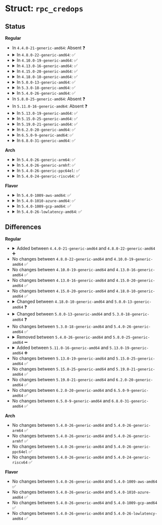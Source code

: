 # Struct: <code>rpc_credops</code>

## Status
<b>Regular</b>
<ul>
<li>
In <code>4.4.0-21-generic-amd64</code>: Absent ❓
</li>
<li>
<details>
<summary>In <code>4.8.0-22-generic-amd64</code>: ✅</summary>

```c
struct rpc_credops {
    const char * cr_name;
    int (*)(struct rpc_auth *, struct rpc_cred *) cr_init;
    void (*)(struct rpc_cred *) crdestroy;
    int (*)(struct auth_cred *, struct rpc_cred *, int) crmatch;
    struct rpc_cred * (*)(struct rpc_task *, struct rpc_cred *, int) crbind;
    __be32 * (*)(struct rpc_task *, __be32 *) crmarshal;
    int (*)(struct rpc_task *) crrefresh;
    __be32 * (*)(struct rpc_task *, __be32 *) crvalidate;
    int (*)(struct rpc_task *, kxdreproc_t, void *, __be32 *, void *) crwrap_req;
    int (*)(struct rpc_task *, kxdrdproc_t, void *, __be32 *, void *) crunwrap_resp;
    int (*)(struct rpc_cred *) crkey_timeout;
    bool (*)(struct rpc_cred *) crkey_to_expire;
    char * (*)(struct rpc_cred *) crstringify_acceptor;
}
```
</details>
</li>
<li>
<details>
<summary>In <code>4.10.0-19-generic-amd64</code>: ✅</summary>

```c
struct rpc_credops {
    const char * cr_name;
    int (*)(struct rpc_auth *, struct rpc_cred *) cr_init;
    void (*)(struct rpc_cred *) crdestroy;
    int (*)(struct auth_cred *, struct rpc_cred *, int) crmatch;
    struct rpc_cred * (*)(struct rpc_task *, struct rpc_cred *, int) crbind;
    __be32 * (*)(struct rpc_task *, __be32 *) crmarshal;
    int (*)(struct rpc_task *) crrefresh;
    __be32 * (*)(struct rpc_task *, __be32 *) crvalidate;
    int (*)(struct rpc_task *, kxdreproc_t, void *, __be32 *, void *) crwrap_req;
    int (*)(struct rpc_task *, kxdrdproc_t, void *, __be32 *, void *) crunwrap_resp;
    int (*)(struct rpc_cred *) crkey_timeout;
    bool (*)(struct rpc_cred *) crkey_to_expire;
    char * (*)(struct rpc_cred *) crstringify_acceptor;
}
```
</details>
</li>
<li>
<details>
<summary>In <code>4.13.0-16-generic-amd64</code>: ✅</summary>

```c
struct rpc_credops {
    const char * cr_name;
    int (*)(struct rpc_auth *, struct rpc_cred *) cr_init;
    void (*)(struct rpc_cred *) crdestroy;
    int (*)(struct auth_cred *, struct rpc_cred *, int) crmatch;
    struct rpc_cred * (*)(struct rpc_task *, struct rpc_cred *, int) crbind;
    __be32 * (*)(struct rpc_task *, __be32 *) crmarshal;
    int (*)(struct rpc_task *) crrefresh;
    __be32 * (*)(struct rpc_task *, __be32 *) crvalidate;
    int (*)(struct rpc_task *, kxdreproc_t, void *, __be32 *, void *) crwrap_req;
    int (*)(struct rpc_task *, kxdrdproc_t, void *, __be32 *, void *) crunwrap_resp;
    int (*)(struct rpc_cred *) crkey_timeout;
    bool (*)(struct rpc_cred *) crkey_to_expire;
    char * (*)(struct rpc_cred *) crstringify_acceptor;
}
```
</details>
</li>
<li>
<details>
<summary>In <code>4.15.0-20-generic-amd64</code>: ✅</summary>

```c
struct rpc_credops {
    const char * cr_name;
    int (*)(struct rpc_auth *, struct rpc_cred *) cr_init;
    void (*)(struct rpc_cred *) crdestroy;
    int (*)(struct auth_cred *, struct rpc_cred *, int) crmatch;
    struct rpc_cred * (*)(struct rpc_task *, struct rpc_cred *, int) crbind;
    __be32 * (*)(struct rpc_task *, __be32 *) crmarshal;
    int (*)(struct rpc_task *) crrefresh;
    __be32 * (*)(struct rpc_task *, __be32 *) crvalidate;
    int (*)(struct rpc_task *, kxdreproc_t, void *, __be32 *, void *) crwrap_req;
    int (*)(struct rpc_task *, kxdrdproc_t, void *, __be32 *, void *) crunwrap_resp;
    int (*)(struct rpc_cred *) crkey_timeout;
    bool (*)(struct rpc_cred *) crkey_to_expire;
    char * (*)(struct rpc_cred *) crstringify_acceptor;
}
```
</details>
</li>
<li>
<details>
<summary>In <code>4.18.0-10-generic-amd64</code>: ✅</summary>

```c
struct rpc_credops {
    const char * cr_name;
    int (*)(struct rpc_auth *, struct rpc_cred *) cr_init;
    void (*)(struct rpc_cred *) crdestroy;
    int (*)(struct auth_cred *, struct rpc_cred *, int) crmatch;
    struct rpc_cred * (*)(struct rpc_task *, struct rpc_cred *, int) crbind;
    __be32 * (*)(struct rpc_task *, __be32 *) crmarshal;
    int (*)(struct rpc_task *) crrefresh;
    __be32 * (*)(struct rpc_task *, __be32 *) crvalidate;
    int (*)(struct rpc_task *, kxdreproc_t, void *, __be32 *, void *) crwrap_req;
    int (*)(struct rpc_task *, kxdrdproc_t, void *, __be32 *, void *) crunwrap_resp;
    int (*)(struct rpc_cred *) crkey_timeout;
    bool (*)(struct rpc_cred *) crkey_to_expire;
    char * (*)(struct rpc_cred *) crstringify_acceptor;
}
```
</details>
</li>
<li>
<details>
<summary>In <code>5.0.0-13-generic-amd64</code>: ✅</summary>

```c
struct rpc_credops {
    const char * cr_name;
    int (*)(struct rpc_auth *, struct rpc_cred *) cr_init;
    void (*)(struct rpc_cred *) crdestroy;
    int (*)(struct auth_cred *, struct rpc_cred *, int) crmatch;
    __be32 * (*)(struct rpc_task *, __be32 *) crmarshal;
    int (*)(struct rpc_task *) crrefresh;
    __be32 * (*)(struct rpc_task *, __be32 *) crvalidate;
    int (*)(struct rpc_task *, kxdreproc_t, void *, __be32 *, void *) crwrap_req;
    int (*)(struct rpc_task *, kxdrdproc_t, void *, __be32 *, void *) crunwrap_resp;
    int (*)(struct rpc_cred *) crkey_timeout;
    char * (*)(struct rpc_cred *) crstringify_acceptor;
    bool (*)(struct rpc_task *) crneed_reencode;
}
```
</details>
</li>
<li>
<details>
<summary>In <code>5.3.0-18-generic-amd64</code>: ✅</summary>

```c
struct rpc_credops {
    const char * cr_name;
    int (*)(struct rpc_auth *, struct rpc_cred *) cr_init;
    void (*)(struct rpc_cred *) crdestroy;
    int (*)(struct auth_cred *, struct rpc_cred *, int) crmatch;
    int (*)(struct rpc_task *, struct xdr_stream *) crmarshal;
    int (*)(struct rpc_task *) crrefresh;
    int (*)(struct rpc_task *, struct xdr_stream *) crvalidate;
    int (*)(struct rpc_task *, struct xdr_stream *) crwrap_req;
    int (*)(struct rpc_task *, struct xdr_stream *) crunwrap_resp;
    int (*)(struct rpc_cred *) crkey_timeout;
    char * (*)(struct rpc_cred *) crstringify_acceptor;
    bool (*)(struct rpc_task *) crneed_reencode;
}
```
</details>
</li>
<li>
<details>
<summary>In <code>5.4.0-26-generic-amd64</code>: ✅</summary>

```c
struct rpc_credops {
    const char * cr_name;
    int (*)(struct rpc_auth *, struct rpc_cred *) cr_init;
    void (*)(struct rpc_cred *) crdestroy;
    int (*)(struct auth_cred *, struct rpc_cred *, int) crmatch;
    int (*)(struct rpc_task *, struct xdr_stream *) crmarshal;
    int (*)(struct rpc_task *) crrefresh;
    int (*)(struct rpc_task *, struct xdr_stream *) crvalidate;
    int (*)(struct rpc_task *, struct xdr_stream *) crwrap_req;
    int (*)(struct rpc_task *, struct xdr_stream *) crunwrap_resp;
    int (*)(struct rpc_cred *) crkey_timeout;
    char * (*)(struct rpc_cred *) crstringify_acceptor;
    bool (*)(struct rpc_task *) crneed_reencode;
}
```
</details>
</li>
<li>
In <code>5.8.0-25-generic-amd64</code>: Absent ❓
</li>
<li>
In <code>5.11.0-16-generic-amd64</code>: Absent ❓
</li>
<li>
<details>
<summary>In <code>5.13.0-19-generic-amd64</code>: ✅</summary>

```c
struct rpc_credops {
    const char * cr_name;
    int (*)(struct rpc_auth *, struct rpc_cred *) cr_init;
    void (*)(struct rpc_cred *) crdestroy;
    int (*)(struct auth_cred *, struct rpc_cred *, int) crmatch;
    int (*)(struct rpc_task *, struct xdr_stream *) crmarshal;
    int (*)(struct rpc_task *) crrefresh;
    int (*)(struct rpc_task *, struct xdr_stream *) crvalidate;
    int (*)(struct rpc_task *, struct xdr_stream *) crwrap_req;
    int (*)(struct rpc_task *, struct xdr_stream *) crunwrap_resp;
    int (*)(struct rpc_cred *) crkey_timeout;
    char * (*)(struct rpc_cred *) crstringify_acceptor;
    bool (*)(struct rpc_task *) crneed_reencode;
}
```
</details>
</li>
<li>
<details>
<summary>In <code>5.15.0-25-generic-amd64</code>: ✅</summary>

```c
struct rpc_credops {
    const char * cr_name;
    int (*)(struct rpc_auth *, struct rpc_cred *) cr_init;
    void (*)(struct rpc_cred *) crdestroy;
    int (*)(struct auth_cred *, struct rpc_cred *, int) crmatch;
    int (*)(struct rpc_task *, struct xdr_stream *) crmarshal;
    int (*)(struct rpc_task *) crrefresh;
    int (*)(struct rpc_task *, struct xdr_stream *) crvalidate;
    int (*)(struct rpc_task *, struct xdr_stream *) crwrap_req;
    int (*)(struct rpc_task *, struct xdr_stream *) crunwrap_resp;
    int (*)(struct rpc_cred *) crkey_timeout;
    char * (*)(struct rpc_cred *) crstringify_acceptor;
    bool (*)(struct rpc_task *) crneed_reencode;
}
```
</details>
</li>
<li>
<details>
<summary>In <code>5.19.0-21-generic-amd64</code>: ✅</summary>

```c
struct rpc_credops {
    const char * cr_name;
    int (*)(struct rpc_auth *, struct rpc_cred *) cr_init;
    void (*)(struct rpc_cred *) crdestroy;
    int (*)(struct auth_cred *, struct rpc_cred *, int) crmatch;
    int (*)(struct rpc_task *, struct xdr_stream *) crmarshal;
    int (*)(struct rpc_task *) crrefresh;
    int (*)(struct rpc_task *, struct xdr_stream *) crvalidate;
    int (*)(struct rpc_task *, struct xdr_stream *) crwrap_req;
    int (*)(struct rpc_task *, struct xdr_stream *) crunwrap_resp;
    int (*)(struct rpc_cred *) crkey_timeout;
    char * (*)(struct rpc_cred *) crstringify_acceptor;
    bool (*)(struct rpc_task *) crneed_reencode;
}
```
</details>
</li>
<li>
<details>
<summary>In <code>6.2.0-20-generic-amd64</code>: ✅</summary>

```c
struct rpc_credops {
    const char * cr_name;
    int (*)(struct rpc_auth *, struct rpc_cred *) cr_init;
    void (*)(struct rpc_cred *) crdestroy;
    int (*)(struct auth_cred *, struct rpc_cred *, int) crmatch;
    int (*)(struct rpc_task *, struct xdr_stream *) crmarshal;
    int (*)(struct rpc_task *) crrefresh;
    int (*)(struct rpc_task *, struct xdr_stream *) crvalidate;
    int (*)(struct rpc_task *, struct xdr_stream *) crwrap_req;
    int (*)(struct rpc_task *, struct xdr_stream *) crunwrap_resp;
    int (*)(struct rpc_cred *) crkey_timeout;
    char * (*)(struct rpc_cred *) crstringify_acceptor;
    bool (*)(struct rpc_task *) crneed_reencode;
}
```
</details>
</li>
<li>
<details>
<summary>In <code>6.5.0-9-generic-amd64</code>: ✅</summary>

```c
struct rpc_credops {
    const char * cr_name;
    int (*)(struct rpc_auth *, struct rpc_cred *) cr_init;
    void (*)(struct rpc_cred *) crdestroy;
    int (*)(struct auth_cred *, struct rpc_cred *, int) crmatch;
    int (*)(struct rpc_task *, struct xdr_stream *) crmarshal;
    int (*)(struct rpc_task *) crrefresh;
    int (*)(struct rpc_task *, struct xdr_stream *) crvalidate;
    int (*)(struct rpc_task *, struct xdr_stream *) crwrap_req;
    int (*)(struct rpc_task *, struct xdr_stream *) crunwrap_resp;
    int (*)(struct rpc_cred *) crkey_timeout;
    char * (*)(struct rpc_cred *) crstringify_acceptor;
    bool (*)(struct rpc_task *) crneed_reencode;
}
```
</details>
</li>
<li>
<details>
<summary>In <code>6.8.0-31-generic-amd64</code>: ✅</summary>

```c
struct rpc_credops {
    const char * cr_name;
    int (*)(struct rpc_auth *, struct rpc_cred *) cr_init;
    void (*)(struct rpc_cred *) crdestroy;
    int (*)(struct auth_cred *, struct rpc_cred *, int) crmatch;
    int (*)(struct rpc_task *, struct xdr_stream *) crmarshal;
    int (*)(struct rpc_task *) crrefresh;
    int (*)(struct rpc_task *, struct xdr_stream *) crvalidate;
    int (*)(struct rpc_task *, struct xdr_stream *) crwrap_req;
    int (*)(struct rpc_task *, struct xdr_stream *) crunwrap_resp;
    int (*)(struct rpc_cred *) crkey_timeout;
    char * (*)(struct rpc_cred *) crstringify_acceptor;
    bool (*)(struct rpc_task *) crneed_reencode;
}
```
</details>
</li>
</ul>
<b>Arch</b>
<ul>
<li>
<details>
<summary>In <code>5.4.0-26-generic-arm64</code>: ✅</summary>

```c
struct rpc_credops {
    const char * cr_name;
    int (*)(struct rpc_auth *, struct rpc_cred *) cr_init;
    void (*)(struct rpc_cred *) crdestroy;
    int (*)(struct auth_cred *, struct rpc_cred *, int) crmatch;
    int (*)(struct rpc_task *, struct xdr_stream *) crmarshal;
    int (*)(struct rpc_task *) crrefresh;
    int (*)(struct rpc_task *, struct xdr_stream *) crvalidate;
    int (*)(struct rpc_task *, struct xdr_stream *) crwrap_req;
    int (*)(struct rpc_task *, struct xdr_stream *) crunwrap_resp;
    int (*)(struct rpc_cred *) crkey_timeout;
    char * (*)(struct rpc_cred *) crstringify_acceptor;
    bool (*)(struct rpc_task *) crneed_reencode;
}
```
</details>
</li>
<li>
<details>
<summary>In <code>5.4.0-26-generic-armhf</code>: ✅</summary>

```c
struct rpc_credops {
    const char * cr_name;
    int (*)(struct rpc_auth *, struct rpc_cred *) cr_init;
    void (*)(struct rpc_cred *) crdestroy;
    int (*)(struct auth_cred *, struct rpc_cred *, int) crmatch;
    int (*)(struct rpc_task *, struct xdr_stream *) crmarshal;
    int (*)(struct rpc_task *) crrefresh;
    int (*)(struct rpc_task *, struct xdr_stream *) crvalidate;
    int (*)(struct rpc_task *, struct xdr_stream *) crwrap_req;
    int (*)(struct rpc_task *, struct xdr_stream *) crunwrap_resp;
    int (*)(struct rpc_cred *) crkey_timeout;
    char * (*)(struct rpc_cred *) crstringify_acceptor;
    bool (*)(struct rpc_task *) crneed_reencode;
}
```
</details>
</li>
<li>
<details>
<summary>In <code>5.4.0-26-generic-ppc64el</code>: ✅</summary>

```c
struct rpc_credops {
    const char * cr_name;
    int (*)(struct rpc_auth *, struct rpc_cred *) cr_init;
    void (*)(struct rpc_cred *) crdestroy;
    int (*)(struct auth_cred *, struct rpc_cred *, int) crmatch;
    int (*)(struct rpc_task *, struct xdr_stream *) crmarshal;
    int (*)(struct rpc_task *) crrefresh;
    int (*)(struct rpc_task *, struct xdr_stream *) crvalidate;
    int (*)(struct rpc_task *, struct xdr_stream *) crwrap_req;
    int (*)(struct rpc_task *, struct xdr_stream *) crunwrap_resp;
    int (*)(struct rpc_cred *) crkey_timeout;
    char * (*)(struct rpc_cred *) crstringify_acceptor;
    bool (*)(struct rpc_task *) crneed_reencode;
}
```
</details>
</li>
<li>
<details>
<summary>In <code>5.4.0-24-generic-riscv64</code>: ✅</summary>

```c
struct rpc_credops {
    const char * cr_name;
    int (*)(struct rpc_auth *, struct rpc_cred *) cr_init;
    void (*)(struct rpc_cred *) crdestroy;
    int (*)(struct auth_cred *, struct rpc_cred *, int) crmatch;
    int (*)(struct rpc_task *, struct xdr_stream *) crmarshal;
    int (*)(struct rpc_task *) crrefresh;
    int (*)(struct rpc_task *, struct xdr_stream *) crvalidate;
    int (*)(struct rpc_task *, struct xdr_stream *) crwrap_req;
    int (*)(struct rpc_task *, struct xdr_stream *) crunwrap_resp;
    int (*)(struct rpc_cred *) crkey_timeout;
    char * (*)(struct rpc_cred *) crstringify_acceptor;
    bool (*)(struct rpc_task *) crneed_reencode;
}
```
</details>
</li>
</ul>
<b>Flavor</b>
<ul>
<li>
<details>
<summary>In <code>5.4.0-1009-aws-amd64</code>: ✅</summary>

```c
struct rpc_credops {
    const char * cr_name;
    int (*)(struct rpc_auth *, struct rpc_cred *) cr_init;
    void (*)(struct rpc_cred *) crdestroy;
    int (*)(struct auth_cred *, struct rpc_cred *, int) crmatch;
    int (*)(struct rpc_task *, struct xdr_stream *) crmarshal;
    int (*)(struct rpc_task *) crrefresh;
    int (*)(struct rpc_task *, struct xdr_stream *) crvalidate;
    int (*)(struct rpc_task *, struct xdr_stream *) crwrap_req;
    int (*)(struct rpc_task *, struct xdr_stream *) crunwrap_resp;
    int (*)(struct rpc_cred *) crkey_timeout;
    char * (*)(struct rpc_cred *) crstringify_acceptor;
    bool (*)(struct rpc_task *) crneed_reencode;
}
```
</details>
</li>
<li>
<details>
<summary>In <code>5.4.0-1010-azure-amd64</code>: ✅</summary>

```c
struct rpc_credops {
    const char * cr_name;
    int (*)(struct rpc_auth *, struct rpc_cred *) cr_init;
    void (*)(struct rpc_cred *) crdestroy;
    int (*)(struct auth_cred *, struct rpc_cred *, int) crmatch;
    int (*)(struct rpc_task *, struct xdr_stream *) crmarshal;
    int (*)(struct rpc_task *) crrefresh;
    int (*)(struct rpc_task *, struct xdr_stream *) crvalidate;
    int (*)(struct rpc_task *, struct xdr_stream *) crwrap_req;
    int (*)(struct rpc_task *, struct xdr_stream *) crunwrap_resp;
    int (*)(struct rpc_cred *) crkey_timeout;
    char * (*)(struct rpc_cred *) crstringify_acceptor;
    bool (*)(struct rpc_task *) crneed_reencode;
}
```
</details>
</li>
<li>
<details>
<summary>In <code>5.4.0-1009-gcp-amd64</code>: ✅</summary>

```c
struct rpc_credops {
    const char * cr_name;
    int (*)(struct rpc_auth *, struct rpc_cred *) cr_init;
    void (*)(struct rpc_cred *) crdestroy;
    int (*)(struct auth_cred *, struct rpc_cred *, int) crmatch;
    int (*)(struct rpc_task *, struct xdr_stream *) crmarshal;
    int (*)(struct rpc_task *) crrefresh;
    int (*)(struct rpc_task *, struct xdr_stream *) crvalidate;
    int (*)(struct rpc_task *, struct xdr_stream *) crwrap_req;
    int (*)(struct rpc_task *, struct xdr_stream *) crunwrap_resp;
    int (*)(struct rpc_cred *) crkey_timeout;
    char * (*)(struct rpc_cred *) crstringify_acceptor;
    bool (*)(struct rpc_task *) crneed_reencode;
}
```
</details>
</li>
<li>
<details>
<summary>In <code>5.4.0-26-lowlatency-amd64</code>: ✅</summary>

```c
struct rpc_credops {
    const char * cr_name;
    int (*)(struct rpc_auth *, struct rpc_cred *) cr_init;
    void (*)(struct rpc_cred *) crdestroy;
    int (*)(struct auth_cred *, struct rpc_cred *, int) crmatch;
    int (*)(struct rpc_task *, struct xdr_stream *) crmarshal;
    int (*)(struct rpc_task *) crrefresh;
    int (*)(struct rpc_task *, struct xdr_stream *) crvalidate;
    int (*)(struct rpc_task *, struct xdr_stream *) crwrap_req;
    int (*)(struct rpc_task *, struct xdr_stream *) crunwrap_resp;
    int (*)(struct rpc_cred *) crkey_timeout;
    char * (*)(struct rpc_cred *) crstringify_acceptor;
    bool (*)(struct rpc_task *) crneed_reencode;
}
```
</details>
</li>
</ul>

## Differences
<b>Regular</b>
<ul>
<li>
<details>
<summary>Added between <code>4.4.0-21-generic-amd64</code> and <code>4.8.0-22-generic-amd64</code> ➕</summary>

```c
struct rpc_credops {
    const char * cr_name;
    int (*)(struct rpc_auth *, struct rpc_cred *) cr_init;
    void (*)(struct rpc_cred *) crdestroy;
    int (*)(struct auth_cred *, struct rpc_cred *, int) crmatch;
    struct rpc_cred * (*)(struct rpc_task *, struct rpc_cred *, int) crbind;
    __be32 * (*)(struct rpc_task *, __be32 *) crmarshal;
    int (*)(struct rpc_task *) crrefresh;
    __be32 * (*)(struct rpc_task *, __be32 *) crvalidate;
    int (*)(struct rpc_task *, kxdreproc_t, void *, __be32 *, void *) crwrap_req;
    int (*)(struct rpc_task *, kxdrdproc_t, void *, __be32 *, void *) crunwrap_resp;
    int (*)(struct rpc_cred *) crkey_timeout;
    bool (*)(struct rpc_cred *) crkey_to_expire;
    char * (*)(struct rpc_cred *) crstringify_acceptor;
}
```
</details>
</li>
<li>
No changes between <code>4.8.0-22-generic-amd64</code> and <code>4.10.0-19-generic-amd64</code> ✅
</li>
<li>
No changes between <code>4.10.0-19-generic-amd64</code> and <code>4.13.0-16-generic-amd64</code> ✅
</li>
<li>
No changes between <code>4.13.0-16-generic-amd64</code> and <code>4.15.0-20-generic-amd64</code> ✅
</li>
<li>
No changes between <code>4.15.0-20-generic-amd64</code> and <code>4.18.0-10-generic-amd64</code> ✅
</li>
<li>
<details>
<summary>Changed between <code>4.18.0-10-generic-amd64</code> and <code>5.0.0-13-generic-amd64</code> ❓</summary>
<ul>
<li>
<b>Field added. </b>
<code>bool (*)(struct rpc_task *) crneed_reencode</code>
</li>
<li>
<b>Field removed. </b>
<code>struct rpc_cred * (*)(struct rpc_task *, struct rpc_cred *, int) crbind</code>
</li>
<li>
<b>Field removed. </b>
<code>bool (*)(struct rpc_cred *) crkey_to_expire</code>
</li>
</ul>
</details>
</li>
<li>
<details>
<summary>Changed between <code>5.0.0-13-generic-amd64</code> and <code>5.3.0-18-generic-amd64</code> ❓</summary>
<ul>
<li>
<b>Field type changed. </b>
<code>__be32 * (*)(struct rpc_task *, __be32 *) crmarshal</code> ➡️ <code>int (*)(struct rpc_task *, struct xdr_stream *) crmarshal</code>
</li>
<li>
<b>Field type changed. </b>
<code>__be32 * (*)(struct rpc_task *, __be32 *) crvalidate</code> ➡️ <code>int (*)(struct rpc_task *, struct xdr_stream *) crvalidate</code>
</li>
<li>
<b>Field type changed. </b>
<code>int (*)(struct rpc_task *, kxdreproc_t, void *, __be32 *, void *) crwrap_req</code> ➡️ <code>int (*)(struct rpc_task *, struct xdr_stream *) crwrap_req</code>
</li>
<li>
<b>Field type changed. </b>
<code>int (*)(struct rpc_task *, kxdrdproc_t, void *, __be32 *, void *) crunwrap_resp</code> ➡️ <code>int (*)(struct rpc_task *, struct xdr_stream *) crunwrap_resp</code>
</li>
</ul>
</details>
</li>
<li>
No changes between <code>5.3.0-18-generic-amd64</code> and <code>5.4.0-26-generic-amd64</code> ✅
</li>
<li>
<details>
<summary>Removed between <code>5.4.0-26-generic-amd64</code> and <code>5.8.0-25-generic-amd64</code> ➖</summary>

```c
struct rpc_credops {
    const char * cr_name;
    int (*)(struct rpc_auth *, struct rpc_cred *) cr_init;
    void (*)(struct rpc_cred *) crdestroy;
    int (*)(struct auth_cred *, struct rpc_cred *, int) crmatch;
    int (*)(struct rpc_task *, struct xdr_stream *) crmarshal;
    int (*)(struct rpc_task *) crrefresh;
    int (*)(struct rpc_task *, struct xdr_stream *) crvalidate;
    int (*)(struct rpc_task *, struct xdr_stream *) crwrap_req;
    int (*)(struct rpc_task *, struct xdr_stream *) crunwrap_resp;
    int (*)(struct rpc_cred *) crkey_timeout;
    char * (*)(struct rpc_cred *) crstringify_acceptor;
    bool (*)(struct rpc_task *) crneed_reencode;
}
```
</details>
</li>
<li>
<details>
<summary>Added between <code>5.11.0-16-generic-amd64</code> and <code>5.13.0-19-generic-amd64</code> ➕</summary>

```c
struct rpc_credops {
    const char * cr_name;
    int (*)(struct rpc_auth *, struct rpc_cred *) cr_init;
    void (*)(struct rpc_cred *) crdestroy;
    int (*)(struct auth_cred *, struct rpc_cred *, int) crmatch;
    int (*)(struct rpc_task *, struct xdr_stream *) crmarshal;
    int (*)(struct rpc_task *) crrefresh;
    int (*)(struct rpc_task *, struct xdr_stream *) crvalidate;
    int (*)(struct rpc_task *, struct xdr_stream *) crwrap_req;
    int (*)(struct rpc_task *, struct xdr_stream *) crunwrap_resp;
    int (*)(struct rpc_cred *) crkey_timeout;
    char * (*)(struct rpc_cred *) crstringify_acceptor;
    bool (*)(struct rpc_task *) crneed_reencode;
}
```
</details>
</li>
<li>
No changes between <code>5.13.0-19-generic-amd64</code> and <code>5.15.0-25-generic-amd64</code> ✅
</li>
<li>
No changes between <code>5.15.0-25-generic-amd64</code> and <code>5.19.0-21-generic-amd64</code> ✅
</li>
<li>
No changes between <code>5.19.0-21-generic-amd64</code> and <code>6.2.0-20-generic-amd64</code> ✅
</li>
<li>
No changes between <code>6.2.0-20-generic-amd64</code> and <code>6.5.0-9-generic-amd64</code> ✅
</li>
<li>
No changes between <code>6.5.0-9-generic-amd64</code> and <code>6.8.0-31-generic-amd64</code> ✅
</li>
</ul>
<b>Arch</b>
<ul>
<li>
No changes between <code>5.4.0-26-generic-amd64</code> and <code>5.4.0-26-generic-arm64</code> ✅
</li>
<li>
No changes between <code>5.4.0-26-generic-amd64</code> and <code>5.4.0-26-generic-armhf</code> ✅
</li>
<li>
No changes between <code>5.4.0-26-generic-amd64</code> and <code>5.4.0-26-generic-ppc64el</code> ✅
</li>
<li>
No changes between <code>5.4.0-26-generic-amd64</code> and <code>5.4.0-24-generic-riscv64</code> ✅
</li>
</ul>
<b>Flavor</b>
<ul>
<li>
No changes between <code>5.4.0-26-generic-amd64</code> and <code>5.4.0-1009-aws-amd64</code> ✅
</li>
<li>
No changes between <code>5.4.0-26-generic-amd64</code> and <code>5.4.0-1010-azure-amd64</code> ✅
</li>
<li>
No changes between <code>5.4.0-26-generic-amd64</code> and <code>5.4.0-1009-gcp-amd64</code> ✅
</li>
<li>
No changes between <code>5.4.0-26-generic-amd64</code> and <code>5.4.0-26-lowlatency-amd64</code> ✅
</li>
</ul>
